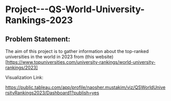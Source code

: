 # Project---QS-World-University-Rankings-2023

## Problem Statement:
The aim of this project is to gather information about the top-ranked universities in the world in 2023 from (this website)[https://www.topuniversities.com/university-rankings/world-university-rankings/2023]

Visualization Link:

https://public.tableau.com/app/profile/naosher.mustakim/viz/QSWorldUniversityRankings2023/Dashboard1?publish=yes
